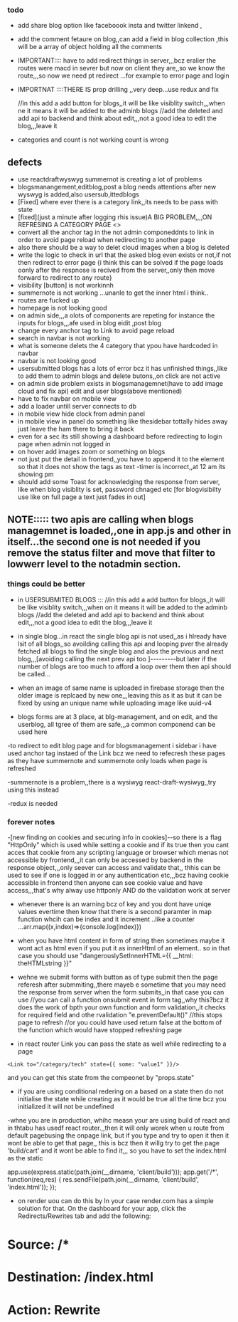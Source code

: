 ### todo
- add share blog option like faceboook insta and twitter linkend ,

- add the comment fetaure on blog,,can add a field in blog collection ,this will be a array of object holding all the comments 

- IMPORTANT:::: have to add redirect things in server,,,bcz eralier the routes were macd in sevrer but now on client they are,,so we know the route,,,so now we need pt redirect ...for example to error page and login


- IMPORTNAT ::::THERE IS prop drilling ,,very deep...use redux and fix

    //in this add a add button for blogs,,it will be like visiblity switch,,,when ne it means it will be added to the adminb blogs
    //add the deleted and add api to backend and think about edit,,,not a good idea to edit the blog,,,leave it


- categories and count is not working count is wrong


## defects
- use reactdraftwyswyg summernot is creating a lot of problems
- blogsmanangement,editblog,post a blog needs attentions after new wyswyg is  added,also usersub,ittedblogs
- [Fixed] where ever there is a category link,,its needs to be pass with state
- [fixed](just a minute after logging rhis issue)A BIG PROBLEM,,,,ON REFRESING A CATEGORY PAGE <<ITS NOT LOADING TGHE BLOG>>
- convert all the anchor tag in the not admin componeddnts to link in order to avoid page reload when redirecting to another page
- also there should be a way to delet cloud images when a blog is deleted
- write the logic to check in url that the asked blog even exists or not,if not then redirect  to error page {i think this can be solved if the page loads oonly after the respnose is recived from the server,,only then move forward to redirect to any route}
- visibility [button] is not workinnh
- summernote is not working ...unanle to get the inner html i think..
- routes are fucked up
- homepage is not looking good
- on admin side,,,a olots of components are repeting for instance the inputs for blogs,,,afe used in blog eidit ,post blog 
- change every anchor tag to Link to avoid page reload
- search in navbar is not working 
- what is someone delets the 4 category that ypou have hardcoded in navbar
- navbar is not looking good
- usersubmitted blogs has a lots of error bcz it has unfinished things,,like to add them to admin blogs and delete butons,,on click are not active 
- on admin side problem  exists in blogsmanagemnet(have to add image cloud and fix api) edit and user blogs(above mentioned)
- have to fix navbar on mobile view
- add a loader untill server connects to db
- in mobile view hide clock from admin panel
- in mobile view in panel do something like thesidebar tottally hides away just leave the ham there to bring it back
- even for a sec its still showing a dashboard before redirecting to login page when admin not logged in
- on hover add images zoom or something on blogs
- not just put the detail in frontend,,you have to append it to the element so that it does not show the tags as text
-timer is incorrect,,at 12 am its showing pm
- should add some Toast for acknowledging the response from server, like when blog visiblity is set, password chnaged etc [for blogvisibilty use like on full page a text just fades in out]

## NOTE::::: two apis are calling when blogs managemnet is loaded,,one in  app.js and other in itself...the second one is not needed if you remove the status filter and move that filter to lowwerr level to the notadmin section.

### things could be better
- in USERSUBMITED BLOGS  :::  //in this add a add button for blogs,,it will be like visiblity switch,,,when on it means it will be added to the adminb blogs
    //add the deleted and add api to backend and think about edit,,,not a good idea to edit the blog,,,leave it

- in single blog...in react the single blog api is not used,,as i hlready have lsit of all blogs,,so avoilding calling this api and looping pver the already fetched all blogs to find the single blog and alos the previous and next blog,,,[avoiding calling the next prev api too ]---------but later if the number of blogs are too much to afford a loop over them then api should be called...

- when an image of same name is uploaded in firebase storage then the older image is replcaed by new one,,,leaving this as it as but it can be fixed by using an unique name while uploading image like uuid-v4

- blogs forms are at 3 place, at blg-management, and on edit, and the userblog, all tgree of them are safe,,,a common componend can be used here

-to redirect to edit blog page and for blogsmanagement i sidebar i have used anchor tag instaed of the Link bcz we need to refecresh these pages as they have summernote and summernote only loads when page is refreshed

-summernote is a problem,,there is a wysiwyg react-draft-wysiwyg,,try using this instead

-redux is needed 






### forever notes
-[new finding on cookies and securing info in cookies]--so there is a flag "HttpOnly" which is used while setting a cookie and  if its true then you cant acces that cookie from any scripting language or browser which menas not accessible by frontend,,,it can only be accessed by backend in the response object,,,only seever can access and validate that,, thhis can be used to see if one is logged in or any authentication etc,,,bcz having cookie accessible in frontend then anyone can see cookie value and have access,,,that's why alway use httponly AND do the validation work at server

- whenever there is an warning bcz of key and you dont have uniqe values evertime then know that there is a second paramter in map function whcih can be index and it increment ..like a counter ...arr.map((x,index)=>{console.log(index)})

- when you have html content in form of string then sometimes maybe it wont act as html even if you put it as innerHtml of an element.. so in that case you should use "dangerouslySetInnerHTML={{ __html: theHTMLstring }}"

- wehne we submit forms with button as of type submit then the page referesh after submmiting,,there mayeb e sometime that you may need the response from server when the form submits,,in that case you can use
//you can call a function onsubmit event in form tag,,why this?bcz it does the work of bpth your  own function and form validation,,it checks for required field and othe rvalidation
"e.preventDefault()"  //this stops page to refresh 
    //or you could have used return false at the bottom of the function which would have stopped refreshing page

- in react router Link you can pass the state as well while redirecting to a page 
```
<Link to="/category/tech" state={{ some: "value1" }}/>
```
and you can get this state from the compeonet by "props.state"

- if you are using conditional redering on a based on a state then do not initialise the state while creating as it would be true all the time bcz you initialized it will not be undefined


-whne you are in production, whihc measn your are using build of react and in thtabu has usedf react router.,,then it will only worek when u route from default pagebusing the onpage link, but if you type and try to open it then it wont be able to get that page,, this is bcz then it willg  try to get the page 'build/cart' and it wont be able to find it,,, so you have to set the index.html as the static 

app.use(express.static(path.join(__dirname, 'client/build')));
app.get('/*', function(req,res) {
		res.sendFile(path.join(__dirname, 'client/build', 'index.html'));
});


- on render uou can do this by
In your case render.com has a simple solution for that. On the dashboard for your app, click the Redirects/Rewrites tab and add the following:
# Source: /*
# Destination: /index.html
# Action: Rewrite
